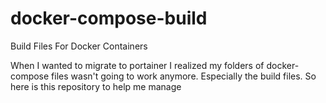 # docker-compose-build
Build Files For Docker Containers

When I wanted to migrate to portainer I realized my folders of docker-compose files wasn't going to work anymore. Especially the build files. So here is this repository to help me manage
